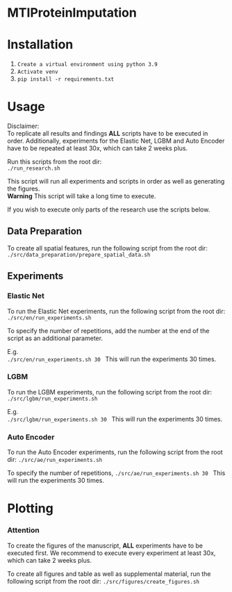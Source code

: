 # MTIProteinImputation

# Installation

1. ```Create a virtual environment using python 3.9```
2. ```Activate venv```
3. ```pip install -r requirements.txt```

# Usage

Disclaimer:  
To replicate all results and findings **ALL** scripts have to be executed in order.
Additionally, experiments for the Elastic Net, LGBM and Auto Encoder have to be repeated at least 30x, which can take 2
weeks plus.

Run this scripts from the root dir:  
```./run_research.sh```

This script will run all experiments and scripts in order as well as generating the figures.  
**Warning** This script will take a long time to execute.

If you wish to execute only parts of the research use the scripts below.

## Data Preparation

To create all spatial features, run the following script from the root dir:
```./src/data_preparation/prepare_spatial_data.sh```

## Experiments

### Elastic Net

To run the Elastic Net experiments, run the following script from the root dir:
```./src/en/run_experiments.sh```

To specify the number of repetitions,
add the number at the end of the script as an additional parameter.

E.g.  
```./src/en/run_experiments.sh 30 ```
This will run the experiments 30 times.

### LGBM

To run the LGBM experiments, run the following script from the root dir:
```./src/lgbm/run_experiments.sh```

E.g.  
```./src/lgbm/run_experiments.sh 30 ```
This will run the experiments 30 times.

### Auto Encoder

To run the Auto Encoder experiments, run the following script from the root dir:
```./src/ae/run_experiments.sh```

To specify the number of repetitions,
```./src/ae/run_experiments.sh 30 ```
This will run the experiments 30 times.

# Plotting

### Attention

To create the figures of the manuscript, **ALL** experiments have to be executed first.
We recommend to execute every experiment at least 30x, which can take 2 weeks plus.

To create all figures and table as well as supplemental material, run the following script from the root dir:
```./src/figures/create_figures.sh```




